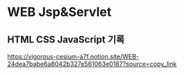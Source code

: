 # WEB Jsp&Servlet

## HTML CSS JavaScript 기록
https://vigorous-cesium-a7f.notion.site/WEB-24dea7babe6a8042b327e561063e0187?source=copy_link



